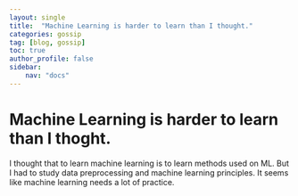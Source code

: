 ```yaml
---
layout: single
title:  "Machine Learning is harder to learn than I thought."
categories: gossip
tag: [blog, gossip]
toc: true
author_profile: false
sidebar:
    nav: "docs"
---
```


# Machine Learning is harder to learn than I thoght.
I thought that to learn machine learning is to learn methods used on ML.
But I had to study data preprocessing and machine learning principles.
It seems like machine learning needs a lot of practice.